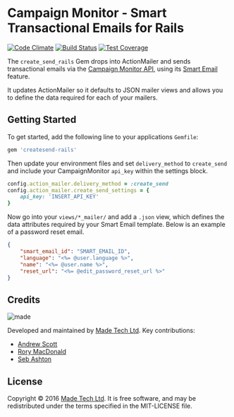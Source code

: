 # Campaign Monitor - Smart Transactional Emails for Rails

[![Code Climate](https://codeclimate.com/github/madetech/createsend-rails/badges/gpa.svg)](https://codeclimate.com/github/madetech/createsend-rails) [![Build Status](https://travis-ci.org/madetech/createsend-rails.svg?branch=master)](https://travis-ci.org/madetech/createsend-rails) [![Test Coverage](https://codeclimate.com/github/madetech/createsend-rails/badges/coverage.svg)](https://codeclimate.com/github/madetech/createsend-rails/coverage)


The `create_send_rails` Gem drops into ActionMailer and sends transactional emails via the [Campaign Monitor API](https://www.campaignmonitor.com/api/), using its [Smart Email](https://www.campaignmonitor.com/api/transactional/#send_a_smart_email) feature.

It updates ActionMailer so it defaults to JSON mailer views and allows you to define the data required for each of your mailers.

## Getting Started

To get started, add the following line to your applications `Gemfile`:

```ruby
gem 'createsend-rails'
```
Then update your environment files and set `delivery_method` to `create_send` and include your CampaignMonitor `api_key` within the settings block.

```ruby
config.action_mailer.delivery_method = :create_send
config.action_mailer.create_send_settings = {
    api_key: 'INSERT_API_KEY'
}
```
Now go into your `views/*_mailer/` and add a `.json` view, which defines the data attributes required by your Smart Email template. Below is an example of a password reset email.

```json
{
    "smart_email_id": "SMART_EMAIL_ID",
    "language": "<%= @user.language %>",
    "name": "<%= @user.name %>",
    "reset_url": "<%= @edit_password_reset_url %>"
}
```

## Credits

![made](https://s3-eu-west-1.amazonaws.com/made-assets/googleapps/google-apps.png)

Developed and maintained by [Made Tech Ltd](https://www.madetech.com/). Key contributions:


* [Andrew Scott](https://github.com/askl56)
* [Rory MacDonald](https://github.com/rorymacdonald)
* [Seb Ashton](https://github.com/SebAshton)


## License
Copyright © 2016 [Made Tech Ltd](https://www.madetech.com/). It is free software, and may be redistributed under the terms specified in the MIT-LICENSE file.
